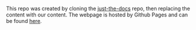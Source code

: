 This repo was created by cloning the [just-the-docs](https://github.com/pmarsceill/just-the-docs) repo, then replacing the content with our content. The webpage is hosted by Github Pages and can be found [here](https://stanfordnlp.github.io/chirpycardinal/).
